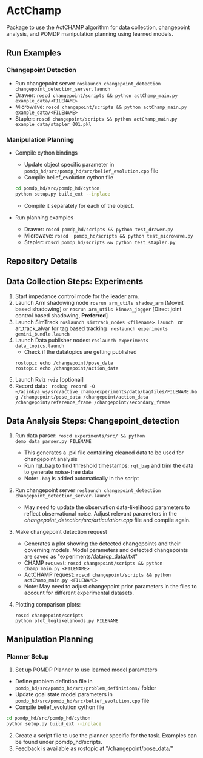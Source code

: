 # ActChamp
Package to use the ActCHAMP algorithm for data collection, changepoint analysis, and POMDP manipulation planning using learned models.

## Run Examples
### Changepoint Detection
- Run changepoint server ```roslaunch changepoint_detection changepoint_detection_server.launch ```
- Drawer: ``` roscd changepoint/scripts && python actChamp_main.py example_data/<FILENAME> ```
- Microwave: ``` roscd changepoint/scripts && python actChamp_main.py example_data/<FILENAME> ```
- Stapler: ``` roscd changepoint/scripts && python actChamp_main.py example_data/stapler_001.pkl ```

### Manipulation Planning
- Compile cython bindings
  - Update object specific parameter in  `pomdp_hd/src/pomdp_hd/src/belief_evolution.cpp` file
  - Compile belief_evolution cython file 
  ``` bash
  cd pomdp_hd/src/pomdp_hd/cython
  python setup.py build_ext --inplace
  ```
  - Compile it separately for each of the object. 

- Run planning examples
  - Drawer: ``` roscd pomdp_hd/scripts && python test_drawer.py ```
  - Microwave: ``` roscd  pomdp_hd/scripts && python test_microwave.py ```
  - Stapler: ``` roscd pomdp_hd/scripts && python test_stapler.py ```


## Repository Details
## Data Collection Steps: Experiments
1. Start impedance control mode for the leader arm.
2. Launch Arm shadowing node ```rosrun arm_utils shadow_arm``` [Moveit based shadowing] or ```rosrun arm_utils kinova_jogger``` [Direct joint control based shadowing, **Preferred**]
3. Launch SimTrack ```roslaunch simtrack_nodes <filename>.launch ``` or ar_track_alvar for tag based tracking ``` roslaunch experiments gemini_bundle.launch```
4. Launch Data publisher nodes: ```roslaunch experiments data_topics.launch```
   - Check if the datatopics are getting published 
   ``` 
   rostopic echo /changepoint/pose_data
   rostopic echo /changepoint/action_data
   ```
5. Launch Rviz ```rviz``` [optional]
6. Record data: ``` rosbag record -O ~/ajinkya_ws/src/active_champ/experiments/data/bagfiles/FILENAME.bag /changepoint/pose_data /changepoint/action_data /changepoint/reference_frame /changepoint/secondary_frame```


## Data Analysis Steps: Changepoint_detection
1. Run data parser:  ``` roscd experiments/src/ &&
    python demo_data_parser.py FILENAME ```
   - This generates a <FILENAME>.pkl file containing cleaned data to be used for changepoint analysis
   - Run rqt_bag to find threshold timestamps: ```rqt_bag``` and trim the data to generate noise-free data
   - Note: `.bag` is added automatically in the script 
 
 2. Run changepoint server ```roslaunch changepoint_detection changepoint_detection_server.launch ```
    - May need to update the observation data-likelihood parameters to reflect observational noise. Adjust relevant parameters in the *changepoint_detection/src/articulation.cpp* file and compile again.

 3. Make changepoint detection request
    - Generates a plot showing the detected changepoints and their governing models. Model parameters and detected changepoints are saved as "experiments/data/cp_data/<FILENAME>.txt"
    - CHAMP request: 
    ``` roscd changepoint/scripts && python champ_main.py <FILENAME> ```
    - ActCHAMP request: ``` roscd changepoint/scripts && python actChamp_main.py <FILENAME> ```
    - Note: May need to adjust changepoint prior parameters in the files to account for different experimental datasets.

4. Plotting comparison plots: 
    ```
    roscd changepoint/scripts
    python plot_loglikelihoods.py FILENAME
    ```

## Manipulation Planning
### Planner Setup
1. Set up POMDP Planner to use learned model parameters
  - Define problem defintion file in `pomdp_hd/src/pomdp_hd/src/problem_definitions/` folder
  - Update goal state model parameters in `pomdp_hd/src/pomdp_hd/src/belief_evolution.cpp` file
  - Compile belief_evolution cython file 
  ``` bash
  cd pomdp_hd/src/pomdp_hd/cython
  python setup.py build_ext --inplace
  ```
2. Create a script file to use the planner specific for the task. Examples can be found under pomdp_hd/scripts.
3. Feedback is available as rostopic at "/changepoint/pose_data/"
